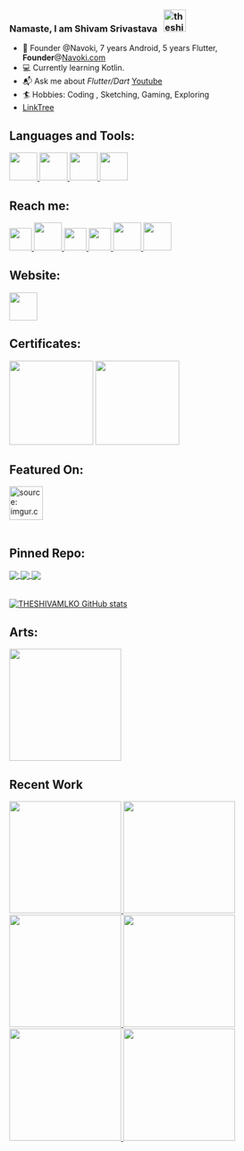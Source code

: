 ### Namaste, I am Shivam Srivastava &nbsp;  <img src="https://i.imgur.com/Z9tpbK5.png" alt="theshivamlko" height=40  /> 

 
- 💼 Founder @Navoki, 7 years Android, 5 years Flutter, **Founder**@<a href="https://navoki.com/">Navoki.com<a/>
- 💻 Currently learning Kotlin.
- 📬 Ask me about *Flutter/Dart* <a href="https://www.youtube.com/c/navoki">Youtube</a>
- 🏄 Hobbies: Coding , Sketching, Gaming, Exploring
- <a href="https://linktr.ee/theshivamlko">LinkTree</a>

## Languages and Tools:  

<a href="https://flutter.dev/">
<img height="50" src="https://i.imgur.com/GFan2rb.png">
</a>
<a href="https://dart.dev/">
<img height="50" src="https://i.imgur.com/6u5t9qS.png">
</a>
<a href="https://developer.android.com/studio">
<img height="50" src="https://i.imgur.com/cekERry.png">
</a>
<a href="https://kotlinlang.org/">
<img height="50" src="https://i.imgur.com/r5F4nls.png">
</a>
<!-- <a href="https://golang.org/">
<img height="50" src="https://i.imgur.com/H1f2hkd.png">
</a> -->

## Reach me:
<a href="http://linktr.ee/theshivamlko">
<img height="40" src="https://i.imgur.com/8nsr66Q.png">
</a>
<a href="https://www.linkedin.com/in/theshivamlko/">
<img height="50" src="https://i.imgur.com/Xl6rwnA.png">
</a>
<a href="https://www.youtube.com/channel/UCP2-MYtIbBnlEcfTvJKo5Og?sub_confirmation=1">
<img height="40" src="https://i.imgur.com/iSIKA6o.png">
</a>
 <a href="https://navoki.com">
<img height="40" src="https://i.imgur.com/p0KyUvS.png">
</a>
<a href="https://twitter.com/theshivamlko">
<img height="50" src="https://i.imgur.com/Z9xbaFX.png">
</a>
<a href="http://instagram.com/navokitech">
<img height="50" src="https://i.imgur.com/1zCBIbi.png">
</a>

## Website:

<a href="https://navoki.com"><img height="50" src="https://i.imgur.com/Qbox7yw.png"></a>

## Certificates:

<a href="https://www.credly.com/go/la2j6Jf6"><img height="150" src="https://i.imgur.com/weTzcwq.png"></a>
<a href="https://developers.google.com/certification/directory/play"><img height="150" src="https://i.imgur.com/n0vfCgx.png"></a>




## Featured On:

<a href="https://blog.udacity.com/2019/06/life-as-a-udacity-student-shivam-srivastava.html">
<a href="https://blog.udacity.com/2019/06/life-as-a-udacity-student-shivam-srivastava.html"><img src="https://i.imgur.com/74ZLrKJ.png" height="60" title="source: imgur.com" /></a>
 </br>
</a>
</br>

<!-- [![Image](https://i.imgur.com/Z7qKuho.png)](https://play.google.com/store/apps/details?id=com.navoki.keepapp)  [![Get it from the Snap Store](https://snapcraft.io/static/images/badges/en/snap-store-black.svg)](https://snapcraft.io/navoki-notes) -->
## Pinned Repo:

<a href="https://github.com/theshivamlko/navoki_notes">
  <img align="center" src="https://github-readme-stats.vercel.app/api/pin/?username=theshivamlko&repo=navoki_notes&theme=dark" />
</a>
  
<a href="https://github.com/theshivamlko/rulers_flutter_package">
  <img align="center" src="https://github-readme-stats.vercel.app/api/pin/?username=theshivamlko&repo=rulers_flutter_package&theme=dark" />
</a>

<a href="https://github.com/theshivamlko/cyberpunk_killer_flutter">
  <img align="center" src="https://github-readme-stats.vercel.app/api/pin/?username=theshivamlko&repo=cyberpunk_killer_flutter&theme=dark" />
</a>

</br>
</br>
</br>
<a href="https://github.com/theshivamlko/github-readme-stats">
<img src="https://github-readme-stats.vercel.app/api?username=theshivamlko&count_private=true&show_icons=true&theme=radical)](https://github.com/theshivamlko/github-readme-stats" alt="THESHIVAMLKO GitHub stats" />
</a>


## Arts:

<img height="200" src="https://i.imgur.com/YywkcS8.jpg">

## Recent Work 
<a href="https://www.youtube.com/watch?v=ixj0MMusDM8">
<img height="200" src="http://i3.ytimg.com/vi/ixj0MMusDM8/mqdefault.jpg"> 
</a>
<a href="https://www.youtube.com/watch?v=WCg9wIVKo7Y">
<img height="200" src="http://i3.ytimg.com/vi/WCg9wIVKo7Y/mqdefault.jpg"> 
</a>
<a href="https://www.youtube.com/watch?v=LNsEn6MM34A">
<img height="200" src="http://i3.ytimg.com/vi/LNsEn6MM34A/mqdefault.jpg"> 
</a>
<a href="https://www.youtube.com/watch?v=3EHNNi9KWoU">
<img height="200" src="http://i3.ytimg.com/vi/3EHNNi9KWoU/mqdefault.jpg"> 
</a>

<a href="https://www.youtube.com/watch?v=2yMfITB9lis">
<img height="200" src="http://i3.ytimg.com/vi/2yMfITB9lis/mqdefault.jpg"> 
</a>
<a href="https://www.youtube.com/watch?v=LHOUJgN5_pc">
<img height="200" src="http://i3.ytimg.com/vi/LHOUJgN5_pc/mqdefault.jpg"> 
</a>


<!-- <a href="https://github.com/theshivamlko">
 <img align="center" src="https://github-readme-stats.vercel.app/api?username=theshivamlko&show_icons=true&theme=dracula&line_height=27" alt="Pawan's github stats"/>
</a> -->
 

